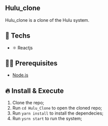 ## Hulu_clone
Hulu_clone is a clone of the Hulu system.

## 🚀 Techs

- ⚛️ Reactjs

## ✋🏻 Prerequisites

- [Node.js](https://nodejs.org/)

## 🔥 Install & Execute

1. Clone the repo;
2. Run `cd Hulu_Clone` to open the cloned repo;
3. Run `yarn install` to install the dependecies;
4. Run `ysrn start` to run the system;